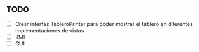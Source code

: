 ## TODO
- [ ] Crear interfaz TableroPrinter para poder mostrar el tablero en diferentes implementaciones de vistas
- [ ] RMI
- [ ] GUI
